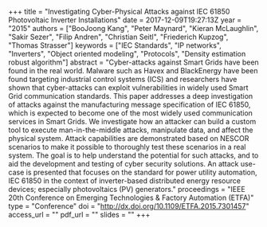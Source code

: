 +++
title = "Investigating Cyber-Physical Attacks against IEC 61850 Photovoltaic Inverter Installations"
date = 2017-12-09T19:27:13Z
year = "2015"
authors = ["BooJoong Kang", "Peter Maynard", "Kieran McLaughlin", "Sakir Sezer", "Filip Andren", "Christian Seitl", "Friederich Kupzog", "Thomas Strasser"]
keywords = ["IEC Standards", "IP networks", "Inverters", "Object oriented modeling", "Protocols", "Density estimation robust algorithm"]
abstract = "Cyber-attacks against Smart Grids have been found in the real world. Malware such as Havex and BlackEnergy have been found targeting industrial control systems (ICS) and researchers have shown that cyber-attacks can exploit vulnerabilities in widely used Smart Grid communication standards. This paper addresses a deep investigation of attacks against the manufacturing message specification of IEC 61850, which is expected to become one of the most widely used communication services in Smart Grids. We investigate how an attacker can build a custom tool to execute man-in-the-middle attacks, manipulate data, and affect the physical system. Attack capabilities are demonstrated based on NESCOR scenarios to make it possible to thoroughly test these scenarios in a real system. The goal is to help understand the potential for such attacks, and to aid the development and testing of cyber security solutions. An attack use-case is presented that focuses on the standard for power utility automation, IEC 61850 in the context of inverter-based distributed energy resource devices; especially photovoltaics (PV) generators."
proceedings = "IEEE 20th Conference on Emerging Technologies & Factory Automation (ETFA)"
type = "Conference"
doi = "http://dx.doi.org/10.1109/ETFA.2015.7301457"
access_url = ""
pdf_url = ""
slides = ""
+++
